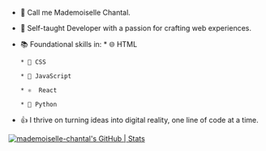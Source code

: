 * 👋 Call me Mademoiselle Chantal.
  
* 🚀 Self-taught Developer with a passion for crafting web experiences.
  
* 📚 Foundational skills in:
      * 🌐 HTML
  
      * 🎨 CSS
  
      * 🚀 JavaScript
  
      * ⚛️  React
  
      * 🐍 Python

* 👍 I thrive on turning ideas into digital reality, one line of code at a time.



[![mademoiselle-chantal's GitHub | Stats](https://stats.quine.sh/mademoiselle-chantal/github?theme=dark)](https://quine.sh?utm_source=widgets&utm_campaign=mademoiselle-chantal) 


<!---
mademoiselle-chantal/mademoiselle-chantal is a ✨ special ✨ repository because its `README.md` (this file) appears on your GitHub profile.
You can click the Preview link to take a look at your changes.
--->

